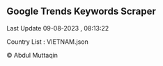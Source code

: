 

## Google Trends Keywords Scraper 
 
Last Update 09-08-2023 , 08:13:22

Country List :
VIETNAM.json



© Abdul Muttaqin 
